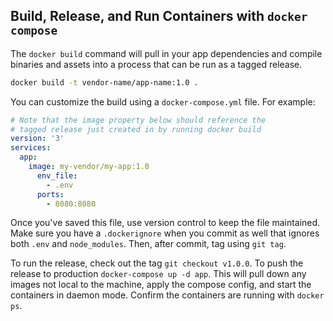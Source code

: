 ## Build, Release, and Run Containers with `docker compose`
The `docker build` command will pull in your app dependencies and compile binaries and assets into a process that can be run as a tagged release.

```sh
docker build -t vendor-name/app-name:1.0 .
```

You can customize the build using a `docker-compose.yml` file. For example:

```yml
# Note that the image property below should reference the 
# tagged release just created in by running docker build
version: '3'
services:
  app:
    image: my-vendor/my-app:1.0
      env_file:
        - .env
      ports:
        - 8080:8080
```

Once you've saved this file, use version control to keep the file maintained. Make sure you have a `.dockerignore` when you commit as well that ignores both `.env` and `node_modules`. Then, after commit, tag using `git tag`.

To run the release, check out the tag `git checkout v1.0.0`. To push the release to production `docker-compose up -d app`. This will pull down any images not local to the machine, apply the compose config, and start the containers in daemon mode. Confirm the containers are running with `docker ps`.